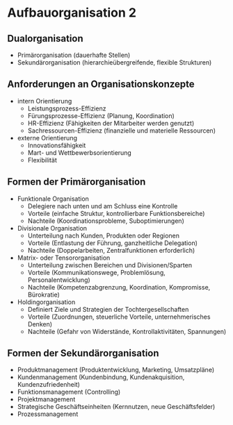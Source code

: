 # Aufbauorganisation 2

## Dualorganisation
* Primärorganisation (dauerhafte Stellen)
* Sekundärorganisation (hierarchieübergreifende, flexible Strukturen)

## Anforderungen an Organisationskonzepte
* intern Orientierung
    * Leistungsprozess-Effizienz
    * Fürungsprozesse-Effizienz (Planung, Koordination)
    * HR-Effizienz (Fähigkeiten der Mitarbeiter werden genutzt)
    * Sachressourcen-Effizienz (finanzielle und materielle Ressourcen)
* externe Orientierung
    * Innovationsfähigkeit
    * Mart- und Wettbewerbsorientierung
    * Flexibilität

## Formen der Primärorganisation
* Funktionale Organisation
    * Delegiere nach unten und am Schluss eine Kontrolle
    * Vorteile (einfache Struktur, kontrollierbare Funktionsbereiche)
    * Nachteile (Koordinationsprobleme, Suboptimierungen)
* Divisionale Organisation
    * Unterteilung nach Kunden, Produkten oder Regionen
    * Vorteile (Entlastung der Führung, ganzheitliche Delegation)
    * Nachteile (Doppelarbeiten, Zentralfunktionen erforderlich)
* Matrix- oder Tensororganisation
    * Unterteilung zwischen Bereichen und Divisionen/Sparten
    * Vorteile (Kommunikationswege, Problemlösung, Personalentwicklung)
    * Nachteile (Kompetenzabgrenzung, Koordination, Kompromisse, Bürokratie)
* Holdingorganisation
    * Definiert Ziele und Strategien der Tochtergesellschaften
    * Vorteile (Zuordnungen, steuerliche Vorteile, unternehmerisches Denken)
    * Nachteile (Gefahr von Widerstände, Kontrollaktivitäten, Spannungen)

## Formen der Sekundärorganisation
* Produktmanagement (Produktentwicklung, Marketing, Umsatzpläne)
* Kundenmanagement (Kundenbindung, Kundenakquisition, Kundenzufriedenheit)
* Funktionsmanagement (Controlling)
* Projektmanagement
* Strategische Geschäftseinheiten (Kernnutzen, neue Geschäftsfelder)
* Prozessmanagement

